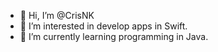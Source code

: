 - 👋 Hi, I’m @CrisNK
- 👀 I’m interested in develop apps in Swift.
- 🌱 I’m currently learning programming in Java.


<!---
- 💞️ I’m looking to collaborate on ...
- 📫 How to reach me ...
Chr1-s/Chr1-s is a ✨ special ✨ repository because its `README.md` (this file) appears on your GitHub profile.
You can click the Preview link to take a look at your changes.
--->
